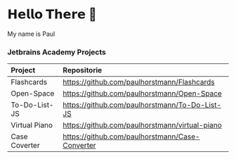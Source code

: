 # 𝗛𝗲𝗹𝗹𝗼 𝗧𝗵𝗲𝗿𝗲 👋

My name is Paul

### Jetbrains Academy Projects
| Project       | Repositorie                                     |
| :------------ | :---------------------------------------------- |
| Flashcards    | https://github.com/paulhorstmann/Flashcards     |
| Open-Space    | https://github.com/paulhorstmann/Open-Space     |
| To-Do-List-JS | https://github.com/paulhorstmann/To-Do-List-JS  |
| Virtual Piano | https://github.com/paulhorstmann/virtual-piano  |
| Case Coverter | https://github.com/paulhorstmann/Case-Converter |